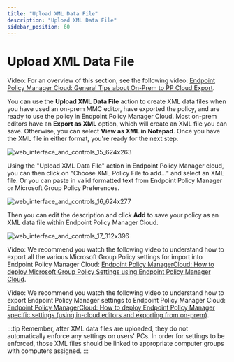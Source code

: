 ```yaml
---
title: "Upload XML Data File"
description: "Upload XML Data File"
sidebar_position: 60
---
```


# Upload XML Data File

Video: For an overview of this section, see the following video:
[Endpoint Policy Manager Cloud: General Tips about On-Prem to PP Cloud Export](/docs/endpointpolicymanager/gettingstarted/cloud/videos/gettingstarted/onpremiseexport.md).

You can use the **Upload XML Data File** action to create XML data files when you have used an
on-prem MMC editor, have exported the policy, and are ready to use the policy in Endpoint Policy
Manager Cloud. Most on-prem editors have an **Export as XML** option, which will create an XML file
you can save. Otherwise, you can select **View as XML in Notepad**. Once you have the XML file in
either format, you're ready for the next step.

![web_interface_and_controls_15_624x263](/images/endpointpolicymanager/cloud/interface/xmldatafiles/web_interface_and_controls_15_624x263.webp)

Using the "Upload XML Data File" action in Endpoint Policy Manager cloud, you can then click on
"Choose XML Policy File to add..." and select an XML file. Or you can paste in valid formatted text
from Endpoint Policy Manager or Microsoft Group Policy Preferences.

![web_interface_and_controls_16_624x277](/images/endpointpolicymanager/cloud/interface/xmldatafiles/web_interface_and_controls_16_624x277.webp)

Then you can edit the description and click **Add** to save your policy as an XML data file within
Endpoint Policy Manager Cloud.

![web_interface_and_controls_17_312x396](/images/endpointpolicymanager/cloud/interface/xmldatafiles/web_interface_and_controls_17_312x396.webp)

Video: We recommend you watch the following video to understand how to export all the various
Microsoft Group Policy settings for import into Endpoint Policy Manager Cloud:
[Endpoint Policy ManagerCloud: How to deploy Microsoft Group Policy Settings using Endpoint Policy Manager Cloud](/docs/endpointpolicymanager/gettingstarted/cloud/videos/gettingstarted/grouppolicysettings.md).

Video: We recommend you watch the following video to understand how to export Endpoint Policy
Manager settings to Endpoint Policy Manager Cloud:
[Endpoint Policy ManagerCloud: How to deploy Endpoint Policy Manager specific settings (using in-cloud editors and exporting from on-prem)](/docs/endpointpolicymanager/gettingstarted/cloud/videos/gettingstarted/endpointpolicymanagersettings.md).

:::tip
Remember, after XML data files are uploaded, they do not automatically enforce any settings on
users' PCs. In order for settings to be enforced, those XML files should be linked to appropriate
computer groups with computers assigned.
:::
